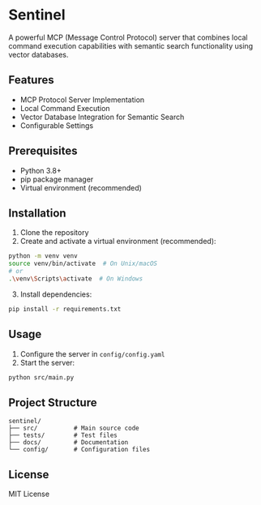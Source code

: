 # Sentinel

A powerful MCP (Message Control Protocol) server that combines local command execution capabilities with semantic search functionality using vector databases.

## Features

- MCP Protocol Server Implementation
- Local Command Execution
- Vector Database Integration for Semantic Search
- Configurable Settings

## Prerequisites

- Python 3.8+
- pip package manager
- Virtual environment (recommended)

## Installation

1. Clone the repository
2. Create and activate a virtual environment (recommended):
```bash
python -m venv venv
source venv/bin/activate  # On Unix/macOS
# or
.\venv\Scripts\activate  # On Windows
```

3. Install dependencies:
```bash
pip install -r requirements.txt
```

## Usage

1. Configure the server in `config/config.yaml`
2. Start the server:
```bash
python src/main.py
```

## Project Structure

```
sentinel/
├── src/          # Main source code
├── tests/        # Test files
├── docs/         # Documentation
└── config/       # Configuration files
```

## License

MIT License 